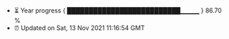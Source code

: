 - ⏳ Year progress { ██████████████████████████▁▁▁▁ } 86.70 %
- ⏰ Updated on Sat, 13 Nov 2021 11:16:54 GMT

